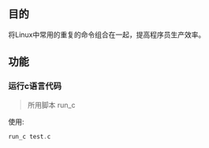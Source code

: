 ## 目的  
将Linux中常用的重复的命令组合在一起，提高程序员生产效率。  

## 功能  
### 运行c语言代码  
> 所用脚本 run_c

使用:  
```c
run_c test.c
```
